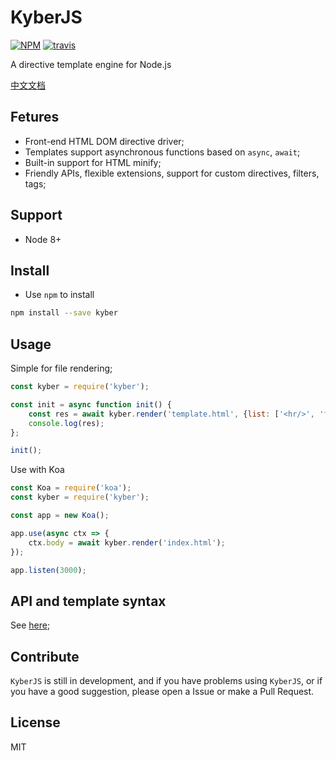 # KyberJS

[![NPM][npm-version-image]][npm-version-url] [![travis][travis-image]][travis-url]

A directive template engine for Node.js

[中文文档](./README_zh-CN.md)

## Fetures

- Front-end HTML DOM directive driver;
- Templates support asynchronous functions based on `async`, `await`;
- Built-in support for HTML minify;
- Friendly APIs, flexible extensions, support for custom directives, filters, tags;

## Support

- Node 8+

## Install

- Use `npm` to install

```bash
npm install --save kyber
```

## Usage

Simple for file rendering;

```javascript
const kyber = require('kyber');

const init = async function init() {
    const res = await kyber.render('template.html', {list: ['<hr/>', 'foo', 'bar'], title: 'Hello Kyber'});
    console.log(res);
};

init();
```

Use with Koa

```javascript
const Koa = require('koa');
const kyber = require('kyber');

const app = new Koa();

app.use(async ctx => {
    ctx.body = await kyber.render('index.html');
});

app.listen(3000);
```

## API and template syntax

See [here](./document.md);

## Contribute

`KyberJS` is still in development, and if you have problems using `KyberJS`, or if you have a good suggestion, please open a Issue or make a Pull Request.

## License

MIT

[npm-version-image]: https://img.shields.io/npm/v/kyber.svg?style=flat-square
[npm-version-url]: https://www.npmjs.com/package/kyber
[travis-image]: https://img.shields.io/travis/kyberjs/kyber/master.svg?style=flat-square
[travis-url]: https://travis-ci.org/kyberjs/kyber
